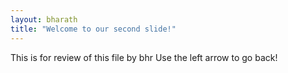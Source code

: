 ```yaml
---
layout: bharath
title: "Welcome to our second slide!"
---
```

This is for review of this file by bhr
Use the left arrow to go back!
